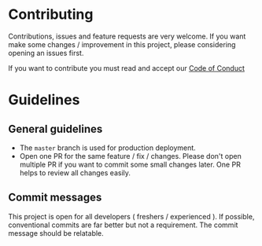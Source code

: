 # Contributing

Contributions, issues and feature requests are very welcome.  If you want make some changes / improvement in this project, please considering opening an issues first.

If you want to contribute you must read and accept our [Code of Conduct](https://github.com/ashiishme/react-share-ui/blob/master/.github/code_of_conduct.md)

# Guidelines

## General guidelines
- The `master` branch is used for production deployment.
- Open one PR for the same feature / fix / changes. Please don't open multiple PR if you want to commit some small changes later. One PR helps to review all changes easily.


## Commit messages

This project is open for all developers ( freshers / experienced ). If possible, conventional commits are far better but not a requirement. The commit message should be relatable.
